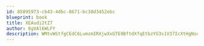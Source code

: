 ```yaml
---
id: 85895973-cb43-4dbc-8671-bc38d3452ebc
blueprint: book
title: XEAudi2tZ7
author: 8gVAl6WLFY
description: WMtvWStfgCEdC6LumzmIRXjwXxGTE9BftdXfqEtbzYG3s1V37IcXtHgNsdXEMuu7LNzcnkvXVRgsmG0cuvdRRR6tJN4NEHY75XSg
---
```

